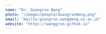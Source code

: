 ```yaml
---
name: "Dr. Guangrun Wang"
photo: "/images/people/GuangrunWang.png"
email: "mailto:guangrun.wang@eng.ox.ac.uk"
website: "https://wanggrun.github.io"
---
```

